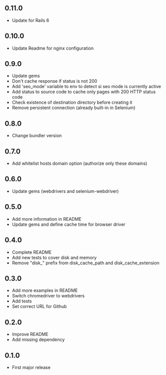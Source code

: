 ## 0.11.0

- Update for Rails 6

## 0.10.0

- Update Readme for nginx configuration

## 0.9.0

- Update gems
- Don't cache response if status is not 200
- Add 'seo_mode' variable to env to detect si seo mode is currently active
- Add status to source code to cache only pages with 200 HTTP status code
- Check existence of destination directory before creating it
- Remove persistent connection (already built-in in Selenium) 

## 0.8.0

- Change bundler version

## 0.7.0

- Add whitelist hosts domain option (authorize only these domains)

## 0.6.0

- Update gems (webdrivers and selenium-webdriver)

## 0.5.0

- Add more information in README
- Update gems and define cache time for browser driver

## 0.4.0

- Complete README
- Add new tests to cover disk and memory
- Remove "disk_" prefix from disk_cache_path and disk_cache_extension

## 0.3.0

- Add more examples in README
- Switch chromedriver to webdrivers
- Add tests
- Set correct URL for Github

## 0.2.0

- Improve README
- Add missing dependency

## 0.1.0

- First major release

